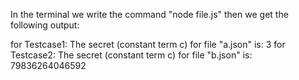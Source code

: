 In the terminal we write the command "node file.js" then we get the following output:

for Testcase1: The secret (constant term c) for file "a.json" is: 3
for Testcase2: The secret (constant term c) for file "b.json" is: 79836264046592
